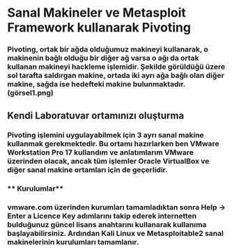 # **Sanal Makineler ve Metasploit Framework kullanarak Pivoting**
### Pivoting, ortak bir ağda olduğumuz makineyi kullanarak, o makinenin bağlı olduğu bir diğer ağ varsa o ağı da ortak kullanan makineyi hackleme işlemidir. Şekilde görüldüğü üzere sol tarafta saldırgan makine, ortada iki ayrı ağa bağlı olan diğer makine, sağda ise hedefteki makine bulunmaktadır. (görsel1.png)
## Kendi Laboratuvar ortamınızı oluşturma
### Pivoting işlemini uygulayabilmek için 3 ayrı sanal makine kullanmak gerekmektedir. Bu ortamı hazırlarken ben VMware Workstation Pro 17 kullandım ve anlatımlarım VMware üzerinden olacak, ancak tüm işlemler Oracle VirtualBox ve diğer sanal makine ortamları için de geçerlidir. 
### ** Kurulumlar**
### vmware.com üzerinden kurumları tamamladıktan sonra Help -> Enter a Licence Key adımlarını takip ederek internetten bulduğunuz güncel lisans anahtarını kullanarak kullanıma başlayabilirsiniz. Ardından Kali Linux ve Metasploitable2 sanal makinelerinin kurulumları tamamlanır. 
